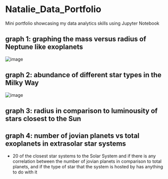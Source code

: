 
# Natalie_Data_Portfolio
Mini portfolio showcasing my data analytics skills using Jupyter Notebook


## graph 1: graphing the mass versus radius of Neptune like exoplanets

![image](https://user-images.githubusercontent.com/80276798/110668767-827d9f80-8180-11eb-8662-6f2cd736a290.png)



## graph 2: abundance of different star types in the Milky Way

![image](https://user-images.githubusercontent.com/80276798/111052616-34cb9600-8411-11eb-88e9-c9f29729aab2.png)


## graph 3: radius in comparison to luminousity of stars closest to the Sun


## graph 4: number of jovian planets vs total exoplanets in extrasolar star systems
- 20 of the closest star systems to the Solar System and if there is any correlation between the number of jovian planets in comparison to total planets, and if the type of star that the system is hosted by has anything to do with it
